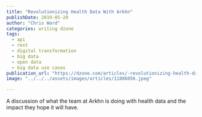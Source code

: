 ```yaml
---
title: "Revolutionizing Health Data With Arkhn"
publishDate: 2019-05-20
author: "Chris Ward"
categories: writing dzone
tags: 
  - api
  - rest
  - digital transformation
  - big data
  - open data
  - big data use cases
publication_url: "https://dzone.com/articles/-revolutionizing-health-data-with-arkhn"
image: "../../../assets/images/articles/11886056.jpeg"

---
```

A discussion of what the team at Arkhn is doing with health data and the impact they hope it will have.

